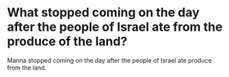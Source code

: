 # What stopped coming on the day after the people of Israel ate from the produce of the land?

Manna stopped coming on the day after the people of Israel ate produce from the land.
